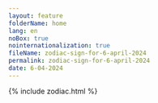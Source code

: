 ```yaml
---
layout: feature
folderName: home
lang: en
noBox: true
nointernationalization: true
fileName: zodiac-sign-for-6-april-2024
permalink: zodiac-sign-for-6-april-2024
date: 6-04-2024
---
```

{% include zodiac.html %}
